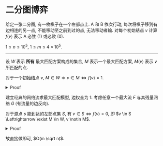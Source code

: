 # 二分图博弈

给定一张二分图, 有一枚棋子在一个左部点上. A 和 B 依次行动, 每次将棋子移到有边相连的另一点, 不能移动至之前到过的点, 无法移动者输. 对每个初始结点 $v$ 计算 $f(v)$ 表示 A 必胜 (1) 或必败 (0).

$1 \le n \le 10^5$, $1 \le m \le 4 \times 10^5$.

---

设 $W$ 表示 **所有** 最大匹配方案构成的集合, $M$ 表示一个最大匹配方案, $M(v)$ 表示 $v$ 所匹配的点.

对于一个初始结点 $v$, $M \in W \Rightarrow v \in M \Leftrightarrow f(v)=1$.

  <details><summary>Proof</summary>

  >  - 充分性
  >
  >    任取一个最大匹配 $M$, A 将棋子从 $v$ 移至 $M(v)$, 则 B 无法移动 或 只能沿非匹配边移动至 $u$. 假设 $u \notin M$, 则可以将 $M$ 中的匹配 $(v, M(v))$ 改为 $(u, M(v))$ 得到最大匹配 $M'$ 且 $v \notin M'$. 故 $u \in M$, A 可以继续移动至 $M(u)$, 故 A 必胜.
  >  - 必要性
  >
  >    假设有 $M \in W$ 且 $v \notin M$, 则 A 无法移动 或 只能沿非匹配边移动至 $u$, 由于不存在增广路, 有 $u \in M$, 则 B 可以移动至 $M(u)$. 故 A 必败.
  </details>

建立经典的网络流求最大匹配模型, 边权全为 1. 考虑任意一个最大流 $F$ 与其残量网络 $G$ (有流量的边反向).

对于源点 $s$ 能到达的左部点集 $S$, 有 $v \in S \Leftrightarrow f(v)=0$, 即 $v \in S \Leftrightarrow \exist M \in W, v \notin M$.

  <details><summary>Proof</summary>

  >  - 充分性
  >
  >    假设有一最大匹配 $M$ 使得 $v \in M$, 则必然存在一条简单路径 $P$ 从 $s$ 到 $v$ 和 $G$ 中的一条边 $(v, s)$. 则 $P + (v, s)$ 形成环流, 可以构造 $M'$ 使得 $v \notin M'$.
  >  - 必要性
  >
  >    假设 $\forall M \in W, v \in M$, 则对于残量网络 $G$ 中不存在环流同时经过 $s$ 和 $v$. 又有 $G$ 中存在边 $(v, s)$, 则不存在简单路径 $P$ 从 $s$ 到 $v$, 则 $v \notin S$.
  </details>

故直接做即可, $O(m \sqrt n)$.
